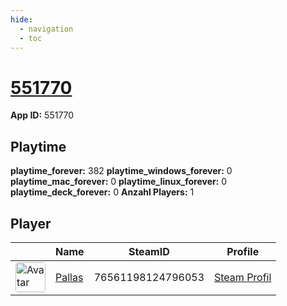 ```yaml
---
hide:
  - navigation
  - toc
---
```

# <a href="https://steamdb.info/app/551770">551770</a>

**App ID:** 551770

## Playtime

**playtime_forever:** 382
**playtime_windows_forever:** 0
**playtime_mac_forever:** 0
**playtime_linux_forever:** 0
**playtime_deck_forever:** 0
**Anzahl Players:** 1
## Player

<table id="charts-table" class="display" style="width:100%">
            <thead>
                <tr>
                    <th></th>
                    <th>Name</th>
                    <th>SteamID</th>
                    <th>Profile</th>
                </tr>
            </thead>
            <tbody>
        <tr>
<td><a href="https://steamcommunity.com/profiles/76561198124796053/" target="_blank"><img src="https://avatars.steamstatic.com/4630dfff0852bfa9ba5d90058491e1b218af8dd6_full.jpg" alt="Avatar" style="width:48px;height:48px;border-radius:4px;"></a></td><td><a href="/player/76561198124796053">Pallas</a></td><td>76561198124796053</td><td><a href="https://steamcommunity.com/profiles/76561198124796053/" target="_blank">Steam Profil</a></td></tr>
</tbody>
</table>
